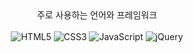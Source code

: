 <div align="center">
주로 사용하는 언어와 프레임워크<br><br>
</div>
<div align="center">
<img  alt="HTML5" src="https://img.shields.io/badge/HTML5-E34F26?style=for-the-badge&logo=html5&logoColor=white">
<img alt="CSS3" src="https://img.shields.io/badge/CSS3-1572B6?style=for-the-badge&logo=CSS3&logoColor=white">
<img alt="JavaScript" src="https://img.shields.io/badge/JavaScript-F7DF1E?style=for-the-badge&logo=JavaScript&logoColor=black">
<img alt="jQuery" src="https://img.shields.io/badge/jquery-0769AD?style=for-the-badge&logo=jquery&logoColor=white">

</div>








